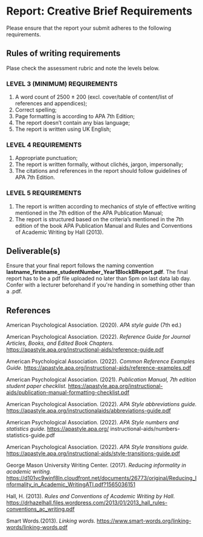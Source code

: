 # Report: Creative Brief Requirements

Please ensure that the report your submit adheres to the following requirements.

## Rules of writing requirements

Plase check the assessment rubric and note the levels below.

### LEVEL 3 (MINIMUM) REQUIREMENTS  

1. A word count of 2500 ± 200 (excl. cover/table of content/list of references and appendices);
2. Correct spelling;  
3. Page formatting is according to APA 7th Edition;  
4. The report doesn’t contain any bias language;  
5. The report is written using UK English; 

### LEVEL 4 REQUIREMENTS  

1. Appropriate punctuation;  
2. The report is written formally, without clichés, jargon, impersonally;  
3. The citations and references in the report should follow guidelines of APA 7th Edition. 

### LEVEL 5 REQUIREMENTS  

1. The report is written according to mechanics of style of effective writing mentioned in the 7th edition of the APA Publication Manual;  
2. The report is structured based on the criteria’s mentioned in the 7th edition of the book APA Publication Manual and Rules  and Conventions of Academic Writing by Hall (2013). 

## Deliverable(s)

Ensure that your final report follows the naming convention **lastname_firstname_studentNumber_Year1BlockBReport.pdf**.
The final report has to be a pdf file uploaded no later than 5pm on last data lab day. Confer with a lecturer beforehand if you're handing in something other than a .pdf.

## References

American Psychological Association. (2020). *APA style guide* (7th ed.)

American Psychological Association. (2022). *Reference Guide for Journal Articles, Books, and Edited Book Chapters.* https://apastyle.apa.org/instructional-aids/reference-guide.pdf

American Psychological Association. (2022). *Common Reference Examples Guide.* https://apastyle.apa.org/instructional-aids/reference-examples.pdf

American Psychological Association. (2021). *Publication Manual, 7th edition student paper checklist.*
https://apastyle.apa.org/instructional-aids/publication-manual-formatting-checklist.pdf

American Psychological Association. (2022). *APA Style abbreviations guide.* https://apastyle.apa.org/instructionalaids/abbreviations-guide.pdf

American Psychological Association. (2022). *APA Style numbers and statistics guide.* https://apastyle.apa.org/
instructional-aids/numbers-statistics-guide.pdf

American Psychological Association. (2022). *APA Style transitions guide.* https://apastyle.apa.org/instructional-aids/style-transitions-guide.pdf

George Mason University Writing Center. (2017). *Reducing informality in academic writing.* https://d101vc9winf8ln.cloudfront.net/documents/26773/original/Reducing_Informality_in_Academic_WritingATI.pdf?1565036151

Hall, H. (2013).  *Rules and Conventions of Academic Writing by Hall.* https://drhazelhall.files.wordpress.com/2013/01/2013_hall_rules-conventions_ac_writing.pdf

Smart Words.(2013). *Linking words.* https://www.smart-words.org/linking-words/linking-words.pdf

